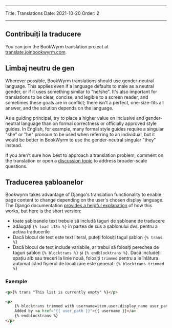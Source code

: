 - - -
Title: Translations Date: 2021-10-20 Order: 2
- - -

## Contribuiți la traducere

You can join the BookWyrm translation project at [translate.joinbookwyrm.com](https://translate.joinbookwyrm.com/).

## Limbaj neutru de gen

Wherever possible, BookWyrm translations should use gender-neutral language. This applies even if a language defaults to male as a neutral gender, or if it uses something similar to "he/she". It's also important for translations to be clear, concise, and legible to a screen reader, and sometimes these goals are in conflict; there isn't a perfect, one-size-fits all answer, and the solution depends on the language.

As a guiding principal, try to place a higher value on inclusive and gender-neutral language than on formal correctness or officially approved style guides. In English, for example, many formal style guides require a singular "she" or "he" pronoun to be used when referring to an individual, but it would be better in BookWyrm to use the gender-neutral singular "they" instead.

If you aren't sure how best to approach a translation problem, comment on the translation or open a [discussion topic](https://translate.joinbookwyrm.com/project/bookwyrm/discussions) to address broader-scale questions.

## Traducerea șabloanelor

Bookwyrm takes advantage of Django's translation functionality to enable page content to change depending on the user's chosen display language. The Django documentation [provides a helpful explanation](https://docs.djangoproject.com/en/3.2/topics/i18n/translation/#internationalization-in-template-code) of how this works, but here is the short version:

* toate șabloanele text trebuie să includă taguri de șabloane de traducere
* adăugați `{% load i18n %}` în partea de sus a șablonului dvs. pentru a activa traducerile
* Dacă blocul de text este text literal, puteți folosiți tagul șablon `{% trans %}`
* Dacă blocul de text include variabile, ar trebui să folosiți perechea de taguri șablon `{% blocktrans %}` și `{% endblocktrans %}`. Dacă includeți spațiu alb sau treceri la linie nouă, folosiți `trimmed` pentru a le înlătura automat când fișierul de localizare este generat: `{% blocktrans trimmed %}`

### Exemple

```html
<p>{% trans "This list is currently empty" %}</p>

<p>
    {% blocktrans trimmed with username=item.user.display_name user_path=item.user.local_path %}
    Added by <a href="{{ user_path }}">{{ username }}</a>
    {% endblocktrans %}
</p>
```
